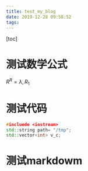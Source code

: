 ```yaml
---
title: test_my_blog
date: 2019-12-28 09:58:52
tags:
---
```

[toc]
# 测试数学公式
$R^R=\lambda,R_{1}$
# 测试代码

```c++
#incluede <iostream>
std::string path= "/tmp";
std::vector<int> v_c;
```
# 测试markdowm
